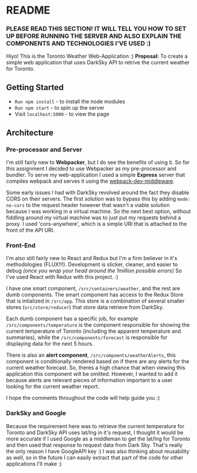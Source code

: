 # README

### PLEASE READ THIS SECTION! IT WILL TELL YOU HOW TO SET UP BEFORE RUNNING THE SERVER AND ALSO EXPLAIN THE COMPONENTS AND TECHNOLOGIES I'VE USED :)

Hiyo! This is the Toronto Weather Web-Application :)
**Proposal:** To create a simple web application that uses DarkSky API to retrive the current weather for Toronto.
## Getting Started
- `Run npm install` - to install the node modules
- `Run npm start` - to spin up the server
- Visit `localhost:5000` - to view the page

## Architecture

### Pre-processor and Server
I'm still fairly new to **Webpacker**, but I do see the benefits of using it. So for this assignment I decided to use Webpacker as my pre-processor and bundler. To serve my web-application I used a simple **Express** server that compiles webpack and serves it using the [webpack-dev-middleware](https://github.com/webpack/docs/wiki/webpack-dev-middleware).


Some early issues I had with DarkSky revolved around the fact they disable CORS on their servers. The first solution was to bypass this by adding `mode: no-cors` to the request header however that wasn't a viable solution because I was working in a virtual machine. So the next best option, without fiddling around my virtual machine was to just put my requests behind a proxy. I used 'cors-anywhere', which is a simple URI that is attached to the front of the API URI.

### Front-End
I'm also still fairly new to React and Redux but I'm a firm believer in it's methodologies (FLUX!!!). Development is slicker, cleaner, and easier to debug _(once you wrap your head around the 1million possible errors)_
So I've used React with Redux with this project. :)

I have one smart component, `/src/containers/weather`, and the rest are dumb components. The smart component has access to the Redux Store that is intialized in `/src/app`. This store is a combination of several smaller stores (`src/store/reducer`) that store data retrieve from DarkSky.

Each dumb component has a specific job, for example `/src/components/temperature` is the component responsible for showing the current temperature of Toronto (including the apparent temperature and summaries), while the `/src/components/forecast` is responsible for displaying data for the next 5 hours.

There is also an **alert component**, `/src/compoents/weatherAlerts`, this component is conditionally rendered based on if there are any alerts for the current weather forecast. So, theres a high chance that when viewing this application this component will be omitted. However, I wanted to add it because alerts are relevant pieces of information important to a user looking for the current weather report.

I hope the comments throughout the code will help guide you :)


### DarkSky and Google
Because the requirement here was to retrieve the current temperature for Toronto and DarkSky API uses lat/lng in it's request, I thought it would be more accurate if I used Google as a middleman to get the lat/lng for Toronto and then used that response to request data from Dark Sky.
That's really the only reason I have GoogleAPI key :)
I was also thinking about reusability as well, so in the future I can easily extract that part of the code for other applications I'll make :)
